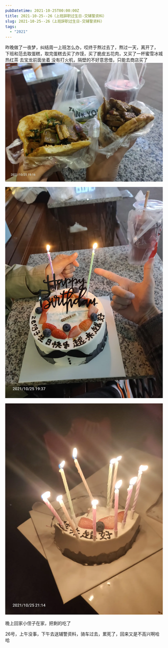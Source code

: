 ```yaml
---
pubDatetime: 2021-10-25T00:00:00Z
title: 2021-10-25--26（上班辞职过生日-交辅警资料）
slug: 2021-10-25--26（上班辞职过生日-交辅警资料）
tags:
  - "2021"
---
```


昨晚做了一夜梦，纠结周一上班怎么办，哎终于熬过去了，熬过一天，离开了，
下班和范去取蛋糕，取完蛋糕去买了炸馍，买了脆皮五花肉，又买了一杯蜜雪冰城热红茶
去宝龙前面坐着
没有打火机，隔壁的不好意思借，只能去商店买了
![](../../img/6904315-d5a6f86a514836cd.jpg)

![](../../img/6904315-65ea7eb67a2b538e.jpg)

![](../../img/6904315-c0b66bc185cb8519.jpg)

晚上回家小侄子在家，把剩的吃了

26号，上午没事，下午去送辅警资料，骑车过去，累死了，回来又是不高兴啊哈哈
